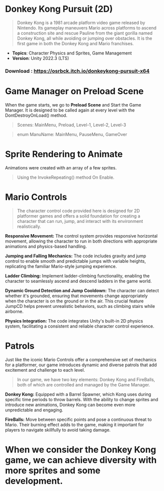 # Donkey Kong Pursuit (2D)

> Donkey Kong is a 1981 arcade platform video game released by Nintendo. Its gameplay maneuvers Mario across platforms to ascend a construction site and rescue Pauline from the giant gorilla named Donkey Kong, all while avoiding or jumping over obstacles. It is the first game in both the Donkey Kong and Mario franchises.

- **Topics**: Character Physics and Sprites, Game Management
- **Version**: Unity 2022.3 (LTS)

### Download : https://osrbck.itch.io/donkeykong-pursuit-x64

# Game Manager on Preload Scene

When the game starts, we go to **Preload Scene** and Start the Game Manager. It is designed to be called again at every level with the DontDestroyOnLoad() method.

> Scenes: MainMenu, Preload, Level-1, Level-2, Level-3

> enum ManuName: MainMenu, PauseMenu, GameOver

# Sprite Rendering to Animate

Animations were created with an array of a few sprites.

> Using the InvokeRepeating() method On Enable.

# Mario Controls

> The character control code provided here is designed for 2D platformer games and offers a solid foundation for creating a character that can run, jump, and interact with its environment realistically.

**Responsive Movement:** The control system provides responsive horizontal movement, allowing the character to run in both directions with appropriate animations and physics-based handling.

**Jumping and Falling Mechanics:** The code includes gravity and jump control to enable smooth and predictable jumps with variable heights, replicating the familiar Mario-style jumping experience.

**Ladder Climbing:** Implement ladder-climbing functionality, enabling the character to seamlessly ascend and descend ladders in the game world.

**Dynamic Ground Detection and Jump Cooldown:** The character can detect whether it's grounded, ensuring that movements change appropriately when the character is on the ground or in the air. This crucial feature JumpCD helps prevent unrealistic behaviors, such as climbing stairs while airborne.

**Physics Integration:** The code integrates Unity's built-in 2D physics system, facilitating a consistent and reliable character control experience.

# Patrols

Just like the iconic Mario Controls offer a comprehensive set of mechanics for a platformer, our game introduces dynamic and diverse patrols that add excitement and challenge to each level.

> In our game, we have two key elements: Donkey Kong and FireBalls, both of which are controlled and managed by the Game Manager.

**Donkey Kong:**
Equipped with a Barrel Spawner, which Kong uses during specific time periods to throw barrels. With the ability to change sprites and introduce new animations, Donkey Kong can become even more unpredictable and engaging.

**FireBalls:**
Move between specific points and pose a continuous threat to Mario. Their burning effect adds to the game, making it important for players to navigate skillfully to avoid taking damage.

# When we consider the Donkey Kong game, we can achieve diversity with more sprites and some development.
